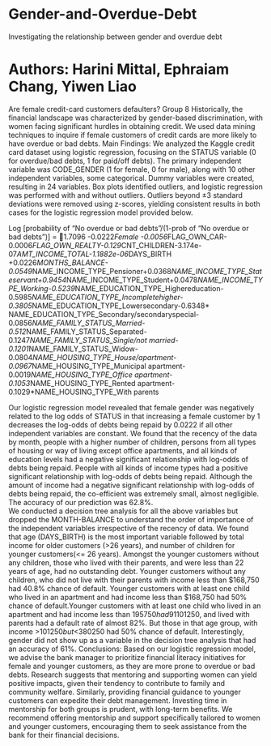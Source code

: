 # Gender-and-Overdue-Debt

Investigating the relationship between gender and overdue debt

# Authors: Harini Mittal, Ephraiam Chang, Yiwen Liao

Are female credit-card customers defaulters?                                                        Group 8
Historically, the financial landscape was characterized by gender-based discrimination, with women facing significant hurdles in obtaining credit. We used data mining techniques to inquire if female customers of credit cards are more likely to have overdue or bad debts.
Main Findings:
We analyzed the Kaggle credit card dataset  using logistic regression, focusing on the STATUS variable (0 for overdue/bad debts, 1 for paid/off debts). The primary independent variable was CODE_GENDER (1 for female, 0 for male), along with 10 other independent variables, some categorical. Dummy variables were created, resulting in 24 variables. Box plots identified outliers, and logistic regression was performed with and without outliers. Outliers beyond ±3 standard deviations were removed using z-scores, yielding consistent results in both cases for the logistic regression model provided below.

Log [probability of “No overdue or bad debts”/(1-prob of “No overdue or bad debts”)] = 1.7096 -0.0222*Female -0.0056*FLAG_OWN_CAR-0.0006*FLAG_OWN_REALTY-0.129*CNT_CHILDREN-3.174e-07*AMT_INCOME_TOTAL-1.1882e-06*DAYS_BIRTH +0.0226*MONTHS_BALANCE-0.0549*NAME_INCOME_TYPE_Pensioner+0.0368*NAME_INCOME_TYPE_Stateservant+0.9454*NAME_INCOME_TYPE_Student+0.0478*NAME_INCOME_TYPE_Working-0.5239*NAME_EDUCATION_TYPE_Highereducation-0.5985*NAME_EDUCATION_TYPE_Incompletehigher-0.3805*NAME_EDUCATION_TYPE_Lowersecondary-0.6348*
NAME_EDUCATION_TYPE_Secondary/secondaryspecial-0.0856*NAME_FAMILY_STATUS_Married-0.512*NAME_FAMILY_STATUS_Separated-0.1247*NAME_FAMILY_STATUS_Single/not married-0.1201*NAME_FAMILY_STATUS_Widow-0.0804*NAME_HOUSING_TYPE_House/apartment-0.0967*NAME_HOUSING_TYPE_Municipal apartment-0.0019*NAME_HOUSING_TYPE_Office apartment-0.1053*NAME_HOUSING_TYPE_Rented apartment-0.1029*NAME_HOUSING_TYPE_With parents

Our logistic regression model revealed that female gender was negatively related to the log odds of STATUS in that increasing a female customer by 1 decreases the log-odds of debts being repaid by 0.0222 if all other independent variables are constant. We found that the recency of the data by month, people with a higher number of children, persons from all types of housing or way of living except office apartments, and all kinds of education levels had a negative significant relationship with log-odds of debts being repaid. People with all kinds of income types had a positive significant relationship with log-odds of debts being repaid. Although the amount of income had a negative significant relationship with log-odds of debts being repaid, the co-efficient was extremely small, almost negligible.  The accuracy of our prediction was 62.8%.  
We conducted a decision tree analysis for all the above variables but dropped the MONTH-BALANCE to understand the order of importance of the independent variables irrespective of the recency of data. We found that age (DAYS_BIRTH) is the most important variable followed by total income for older customers (>26 years), and number of children for younger customers(<= 26 years). Amongst the younger customers without any children, those who lived with their parents, and were less than 22 years of age, had no outstanding debt. Younger customers without any children, who did not live with their parents with income less than $168,750 had 40.8% chance of default. Younger customers with at least one child who lived in an apartment and had income less than $168,750 had 50% chance of default.Younger customers with at least one child who lived in an apartment and had income less than $195750 had 91% chance of default, but those who did not live in an apartment and had higher education had 25% chance of default.  The probability of default amongst 68-year-old people was 32%. Those who were between 26 and 27 years old, with income <=$101250, and lived with parents had a default rate of almost 82%. But those in that age group, with income >$101250 but<$380250 had 50% chance of default. Interestingly, gender did not show up as a variable in the decision tree analysis that had an accuracy of 61%.
Conclusions:
Based on our logistic regression model, we advise the bank manager to prioritize financial literacy initiatives for female and younger customers, as they are more prone to overdue or bad debts. Research suggests that mentoring and supporting women can yield positive impacts, given their tendency to contribute to family and community welfare. Similarly, providing financial guidance to younger customers can expedite their debt management. Investing time in mentorship for both groups is prudent, with long-term benefits. We recommend offering mentorship and support specifically tailored to women and younger customers, encouraging them to seek assistance from the bank for their financial decisions.
